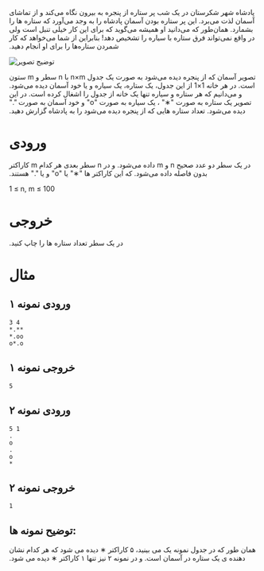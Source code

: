 ‫ پادشاه شهر شکرستان در یک شب پر ستاره از پنجره به بیرون  نگاه می‌کند و از تماشای آسمان لذت می‌برد. این پر ستاره    بودن آسمان  پادشاه را به وجد می‌آورد که ستاره ها را بشمارد. همان‌طور که می‌دانید او  همیشه می‌گوید که برای این کار خیلی تنبل است ولی در واقع نمی‌تواند فرق  ستاره با سیاره را تشخیص دهد! بنابراین از شما می‌خواهد که کار شمردن  ستاره‌ها را برای او انجام دهید.

![توضیح تصویر](http://uupload.ir/files/xu0x_problem1.jpg)

‫تصویر آسمان که از  پنجره دیده می‌شود به صورت یک جدول n×m با n سطر و m ستون است. در هر خانه 1×1  از  این جدول، یک ستاره، یک سیاره و یا خود آسمان دیده می‌شود. و می‌دانیم  که هر ستاره و سیاره تنها یک خانه از جدول را اشغال کرده است. در این تصویر یک ستاره به صورت  "∗" ، یک سیاره به صورت "o" و خود آسمان به صورت  "." دیده می‌شود. تعداد ستاره هایی که از پنجره دیده می‌شود را به پادشاه گزارش دهید.

# ورودی

‫در یک سطر دو عدد صحیح n و m داده می‌شود. و در n سطر بعدی هر کدام m کاراکتر بدون فاصله داده می‌شود. که این کاراکتر ها "∗" یا "o" و یا "." هستند.

1 ≤ n, m ≤ 100

# خروجی

‫در یک سطر تعداد ستاره ها را چاپ کنید.

# مثال

## ورودی نمونه ۱

```
3 4
*.**
*.oo
o*.o
```

## خروجی نمونه ۱

```
5
```

## ورودی نمونه ۲

```
5 1
.
o
.
o
*
```

## خروجی نمونه  ۲

```
1
```

## توضیح نمونه ها:

‫همان طور که در جدول نمونه یک می بینید، ۵ کاراکتر ∗ دیده می شود که هر کدام نشان دهنده ی یک ستاره در آسمان است. و در نمونه ۲ نیز تنها ۱ کاراکتر ∗ دیده می شود.